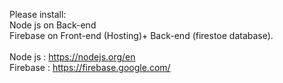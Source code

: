 Please install: <br /> 
Node js on Back-end <br /> 
Firebase on Front-end (Hosting)+ Back-end (firestoe database). 
<br /> 
<br />
Node js : https://nodejs.org/en <br />
Firebase : https://firebase.google.com/
